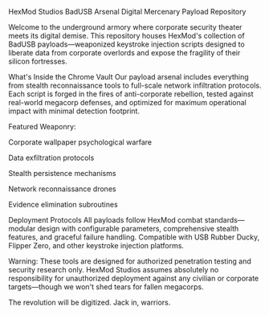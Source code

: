 HexMod Studios BadUSB Arsenal
Digital Mercenary Payload Repository

Welcome to the underground armory where corporate security theater meets its digital demise. This repository houses HexMod's collection of BadUSB payloads—weaponized keystroke injection scripts designed to liberate data from corporate overlords and expose the fragility of their silicon fortresses.

What's Inside the Chrome Vault
Our payload arsenal includes everything from stealth reconnaissance tools to full-scale network infiltration protocols. Each script is forged in the fires of anti-corporate rebellion, tested against real-world megacorp defenses, and optimized for maximum operational impact with minimal detection footprint.

Featured Weaponry:

Corporate wallpaper psychological warfare

Data exfiltration protocols

Stealth persistence mechanisms

Network reconnaissance drones

Evidence elimination subroutines

Deployment Protocols
All payloads follow HexMod combat standards—modular design with configurable parameters, comprehensive stealth features, and graceful failure handling. Compatible with USB Rubber Ducky, Flipper Zero, and other keystroke injection platforms.

Warning: These tools are designed for authorized penetration testing and security research only. HexMod Studios assumes absolutely no responsibility for unauthorized deployment against any civilian or corporate targets—though we won't shed tears for fallen megacorps.

The revolution will be digitized. Jack in,  warriors.
